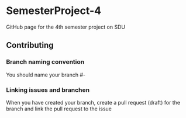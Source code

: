 # SemesterProject-4
GitHub page for the 4th semester project on SDU

## Contributing

### Branch naming convention
You should name your branch #<issuenumber>-<some-description>
  
### Linking issues and branchen
When you have created your branch, create a pull request (draft) for the branch and link the pull request to the issue
